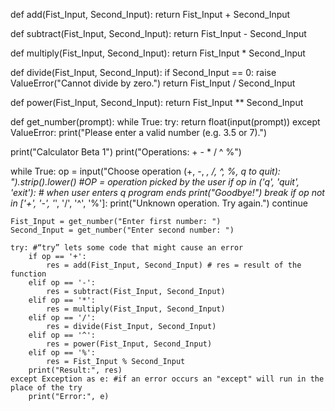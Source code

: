 def add(Fist_Input, Second_Input):
    return Fist_Input + Second_Input

def subtract(Fist_Input, Second_Input):
    return Fist_Input - Second_Input

def multiply(Fist_Input, Second_Input):
    return Fist_Input * Second_Input

def divide(Fist_Input, Second_Input):
    if Second_Input == 0:
        raise ValueError("Cannot divide by zero.")
    return Fist_Input / Second_Input

def power(Fist_Input, Second_Input):
    return Fist_Input ** Second_Input

def get_number(prompt):
    while True:
        try:
            return float(input(prompt))
        except ValueError:
            print("Please enter a valid number (e.g. 3.5 or 7).")

print("Calculator Beta 1")
print("Operations: +  -  *  /  ^  %")

while True:
    op = input("Choose operation (+, -, *, /, ^, %, q to quit): ").strip().lower() #OP = operation picked by the user
    if op in ('q', 'quit', 'exit'): # when user enters q program ends
        print("Goodbye!")
        break
    if op not in ['+', '-', '*', '/', '^', '%']:
        print("Unknown operation. Try again.")
        continue

    Fist_Input = get_number("Enter first number: ")
    Second_Input = get_number("Enter second number: ")

    try: #“try” lets some code that might cause an error
        if op == '+':
            res = add(Fist_Input, Second_Input) # res = result of the function
        elif op == '-':
            res = subtract(Fist_Input, Second_Input)
        elif op == '*':
            res = multiply(Fist_Input, Second_Input)
        elif op == '/':
            res = divide(Fist_Input, Second_Input)
        elif op == '^':
            res = power(Fist_Input, Second_Input)
        elif op == '%':
            res = Fist_Input % Second_Input
        print("Result:", res)
    except Exception as e: #if an error occurs an "except" will run in the place of the try
        print("Error:", e)

